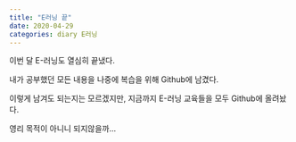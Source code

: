 ```yaml
---
title: "E러닝 끝"
date: 2020-04-29
categories: diary E러닝
---
```


이번 달 E-러닝도 열심히 끝냈다.

내가 공부했던 모든 내용을 나중에 복습을 위해 Github에 남겼다.

이렇게 남겨도 되는지는 모르겠지만, 지금까지 E-러닝 교육들을 모두 Github에 올려놨다.

영리 목적이 아니니 되지않을까...
